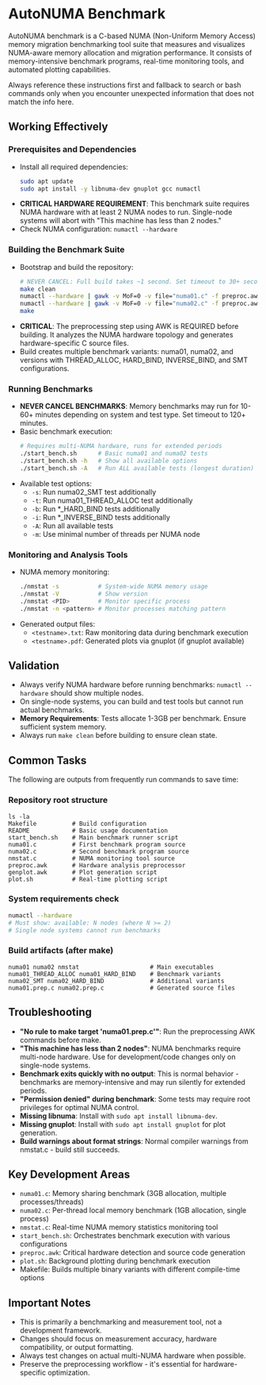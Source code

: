 # AutoNUMA Benchmark
AutoNUMA benchmark is a C-based NUMA (Non-Uniform Memory Access) memory migration benchmarking tool suite that measures and visualizes NUMA-aware memory allocation and migration performance. It consists of memory-intensive benchmark programs, real-time monitoring tools, and automated plotting capabilities.

Always reference these instructions first and fallback to search or bash commands only when you encounter unexpected information that does not match the info here.

## Working Effectively

### Prerequisites and Dependencies
- Install all required dependencies:
  ```bash
  sudo apt update
  sudo apt install -y libnuma-dev gnuplot gcc numactl
  ```
- **CRITICAL HARDWARE REQUIREMENT**: This benchmark suite requires NUMA hardware with at least 2 NUMA nodes to run. Single-node systems will abort with "This machine has less than 2 nodes."
- Check NUMA configuration: `numactl --hardware`

### Building the Benchmark Suite
- Bootstrap and build the repository:
  ```bash
  # NEVER CANCEL: Full build takes ~1 second. Set timeout to 30+ seconds.
  make clean
  numactl --hardware | gawk -v MoF=0 -v file="numa01.c" -f preproc.awk > numa01.prep.c
  numactl --hardware | gawk -v MoF=0 -v file="numa02.c" -f preproc.awk > numa02.prep.c
  make
  ```
- **CRITICAL**: The preprocessing step using AWK is REQUIRED before building. It analyzes the NUMA hardware topology and generates hardware-specific C source files.
- Build creates multiple benchmark variants: numa01, numa02, and versions with THREAD_ALLOC, HARD_BIND, INVERSE_BIND, and SMT configurations.

### Running Benchmarks
- **NEVER CANCEL BENCHMARKS**: Memory benchmarks may run for 10-60+ minutes depending on system and test type. Set timeout to 120+ minutes.
- Basic benchmark execution:
  ```bash
  # Requires multi-NUMA hardware, runs for extended periods
  ./start_bench.sh      # Basic numa01 and numa02 tests
  ./start_bench.sh -h   # Show all available options
  ./start_bench.sh -A   # Run ALL available tests (longest duration)
  ```
- Available test options:
  - `-s`: Run numa02_SMT test additionally
  - `-t`: Run numa01_THREAD_ALLOC test additionally  
  - `-b`: Run *_HARD_BIND tests additionally
  - `-i`: Run *_INVERSE_BIND tests additionally
  - `-A`: Run all available tests
  - `-m`: Use minimal number of threads per NUMA node

### Monitoring and Analysis Tools
- NUMA memory monitoring:
  ```bash
  ./nmstat -s           # System-wide NUMA memory usage
  ./nmstat -V           # Show version
  ./nmstat <PID>        # Monitor specific process
  ./nmstat -n <pattern> # Monitor processes matching pattern
  ```
- Generated output files:
  - `<testname>.txt`: Raw monitoring data during benchmark execution
  - `<testname>.pdf`: Generated plots via gnuplot (if gnuplot available)

## Validation
- Always verify NUMA hardware before running benchmarks: `numactl --hardware` should show multiple nodes.
- On single-node systems, you can build and test tools but cannot run actual benchmarks.
- **Memory Requirements**: Tests allocate 1-3GB per benchmark. Ensure sufficient system memory.
- Always run `make clean` before building to ensure clean state.

## Common Tasks
The following are outputs from frequently run commands to save time:

### Repository root structure
```
ls -la
Makefile          # Build configuration
README            # Basic usage documentation  
start_bench.sh    # Main benchmark runner script
numa01.c          # First benchmark program source
numa02.c          # Second benchmark program source
nmstat.c          # NUMA monitoring tool source
preproc.awk       # Hardware analysis preprocessor
genplot.awk       # Plot generation script
plot.sh           # Real-time plotting script
```

### System requirements check
```bash
numactl --hardware
# Must show: available: N nodes (where N >= 2)
# Single node systems cannot run benchmarks
```

### Build artifacts (after make)
```
numa01 numa02 nmstat                    # Main executables
numa01_THREAD_ALLOC numa01_HARD_BIND    # Benchmark variants
numa02_SMT numa02_HARD_BIND             # Additional variants
numa01.prep.c numa02.prep.c             # Generated source files
```

## Troubleshooting
- **"No rule to make target 'numa01.prep.c'"**: Run the preprocessing AWK commands before make.
- **"This machine has less than 2 nodes"**: NUMA benchmarks require multi-node hardware. Use for development/code changes only on single-node systems.
- **Benchmark exits quickly with no output**: This is normal behavior - benchmarks are memory-intensive and may run silently for extended periods.
- **"Permission denied" during benchmark**: Some tests may require root privileges for optimal NUMA control.
- **Missing libnuma**: Install with `sudo apt install libnuma-dev`.
- **Missing gnuplot**: Install with `sudo apt install gnuplot` for plot generation.
- **Build warnings about format strings**: Normal compiler warnings from nmstat.c - build still succeeds.

## Key Development Areas
- `numa01.c`: Memory sharing benchmark (3GB allocation, multiple processes/threads)
- `numa02.c`: Per-thread local memory benchmark (1GB allocation, single process)
- `nmstat.c`: Real-time NUMA memory statistics monitoring tool
- `start_bench.sh`: Orchestrates benchmark execution with various configurations
- `preproc.awk`: Critical hardware detection and source code generation
- `plot.sh`: Background plotting during benchmark execution
- Makefile: Builds multiple binary variants with different compile-time options

## Important Notes
- This is primarily a benchmarking and measurement tool, not a development framework.
- Changes should focus on measurement accuracy, hardware compatibility, or output formatting.
- Always test changes on actual multi-NUMA hardware when possible.
- Preserve the preprocessing workflow - it's essential for hardware-specific optimization.